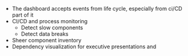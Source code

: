 
- The dashboard accepts events from life cycle, especially from ci/CD part of it
- CI/CD and process monitoring
	- Detect slow components
	- Detect data breaks
- Sheer component inventory
- Dependency visualization for executive presentations and 
<!--stackedit_data:
eyJoaXN0b3J5IjpbMjA1Njk3NTE0NF19
-->